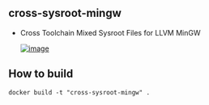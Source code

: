cross-sysroot-mingw
------

* Cross Toolchain Mixed Sysroot Files for LLVM MinGW

  [![image][LLVM_MinGW]](https://hub.docker.com/r/valord577/cross-sysroot-mingw/tags)  

How to build 
------

```shell
docker build -t "cross-sysroot-mingw" .
```

[LLVM_MinGW]: https://img.shields.io/badge/Image%20Version-LLVM%20%26%20MinGW-blue
